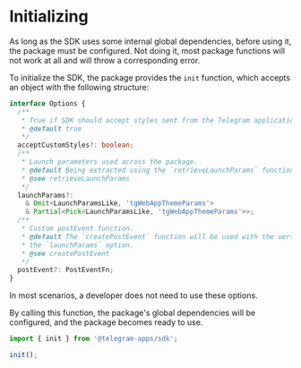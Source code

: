 # Initializing

As long as the SDK uses some internal global dependencies, before using it, the package must be
configured. Not doing it, most package functions will not work at all and will throw a
corresponding error.

To initialize the SDK, the package provides the `init` function, which accepts an object
with the following structure:

```ts
interface Options {
  /**
   * True if SDK should accept styles sent from the Telegram application.
   * @default true
   */
  acceptCustomStyles?: boolean;
  /**
   * Launch parameters used across the package.
   * @default Being extracted using the `retrieveLaunchParams` function.
   * @see retrieveLaunchParams
   */
  launchParams?:
    & Omit<LaunchParamsLike, 'tgWebAppThemeParams'>
    & Partial<Pick<LaunchParamsLike, 'tgWebAppThemeParams'>>;
  /**
   * Custom postEvent function.
   * @default The `createPostEvent` function will be used with the version, specified in
   * the `launchParams` option.
   * @see createPostEvent
   */
  postEvent?: PostEventFn;
}
```

In most scenarios, a developer does not need to use these options.

By calling this function, the package's global dependencies will be configured, and the package
becomes ready to use.

```ts
import { init } from '@telegram-apps/sdk';

init();
```